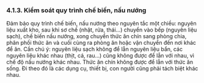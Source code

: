 ### 4.1.3. Kiểm soát quy trình chế biến, nấu nướng

Đảm bảo quy trình chế biến, nấu nướng theo nguyên tắc một chiều: nguyên liệu xuất kho, sau khi sơ chế (nhặt, rửa, thái...) chuyển vào bếp (nguyên liệu sạch), chế biến nấu nướng, xong chuyển thức ăn chín sang phòng chia, phân phối thức ăn và cuối cùng ra phòng ăn hoặc vận chuyển đến nơi khác để ăn. Cần chú ý: nguyên liệu sạch không để lẫn nguyên liệu bẩn, các nguyên liệu khác nhau (thịt, cá, rau...) cũng không được để lẫn với nhau, vì chế độ nấu nướng khác nhau. Thức ăn chín không được để lẫn với thức ăn sống. Đi theo đó là các dụng cụ, thiết bị, con người cũng phải tách biệt khác nhau.